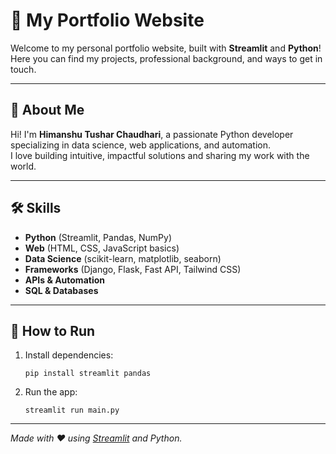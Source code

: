 # 🚀 My Portfolio Website

Welcome to my personal portfolio website, built with **Streamlit** and **Python**!  
Here you can find my projects, professional background, and ways to get in touch.

---

## 👤 About Me

Hi! I'm **Himanshu Tushar Chaudhari**, a passionate Python developer specializing in data science, web applications, and automation.  
I love building intuitive, impactful solutions and sharing my work with the world.

---

## 🛠️ Skills

- **Python** (Streamlit, Pandas, NumPy)
- **Web** (HTML, CSS, JavaScript basics)
- **Data Science** (scikit-learn, matplotlib, seaborn)
- **Frameworks** (Django, Flask, Fast API, Tailwind CSS)
- **APIs & Automation**
- **SQL & Databases**

---

## 🏁 How to Run

1. Install dependencies:
    ```
    pip install streamlit pandas
    ```
2. Run the app:
    ```
    streamlit run main.py
    ```

---

*Made with ❤️ using [Streamlit](https://streamlit.io/) and Python.*
